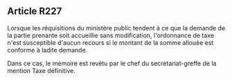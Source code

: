 Article R227
----
Lorsque les réquisitions du ministère public tendent à ce que la demande de la
partie prenante soit accueillie sans modification, l'ordonnance de taxe n'est
susceptible d'aucun recours si le montant de la somme allouée est conforme à
ladite demande.

Dans ce cas, le mémoire est revêtu par le chef du secrétariat-greffe de la
mention Taxe définitive.
